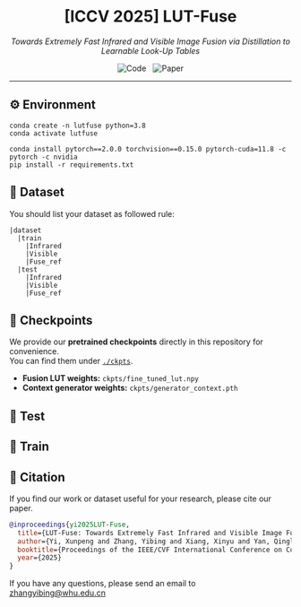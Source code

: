 <h1 align="center">[ICCV 2025] LUT-Fuse</h1>
<p align="center">
  <em>Towards Extremely Fast Infrared and Visible Image Fusion via Distillation to Learnable Look-Up Tables</em>
</p>

<p align="center">
  <a href="https://github.com/zyb5/LUT-Fuse" style="text-decoration:none;">
    <img src="https://img.shields.io/badge/GitHub-Code-black?logo=github" alt="Code" />
  </a>
  <a href="https://arxiv.org/abs/2509.00346" style="text-decoration:none; margin-left:8px;">
    <img src="https://img.shields.io/badge/arXiv-Paper-B31B1B?logo=arxiv" alt="Paper" />
  </a>
</p>


---

## ⚙️ Environment

```
conda create -n lutfuse python=3.8
conda activate lutfuse
```

```
conda install pytorch==2.0.0 torchvision==0.15.0 pytorch-cuda=11.8 -c pytorch -c nvidia
pip install -r requirements.txt
```

## 📂 Dataset

You should list your dataset as followed rule:

```
|dataset
  |train
    |Infrared
    |Visible
    |Fuse_ref
  |test
    |Infrared
    |Visible
    |Fuse_ref
```

## 💾 Checkpoints

We provide our **pretrained checkpoints** directly in this repository for convenience.  
You can find them under [`./ckpts`](./ckpts).

- **Fusion LUT weights:** `ckpts/fine_tuned_lut.npy`  
- **Context generator weights:** `ckpts/generator_context.pth`

## 🧪 Test

## 🚀 Train

## 📖 Citation

If you find our work or dataset useful for your research, please cite our paper.

```bibtex
@inproceedings{yi2025LUT-Fuse,
  title={LUT-Fuse: Towards Extremely Fast Infrared and Visible Image Fusion via Distillation to Learnable Look-Up Tables},
  author={Yi, Xunpeng and Zhang, Yibing and Xiang, Xinyu and Yan, Qinglong and Xu, Han and Ma, Jiayi},
  booktitle={Proceedings of the IEEE/CVF International Conference on Computer Vision},
  year={2025}
}
```

If you have any questions, please send an email to zhangyibing@whu.edu.cn


